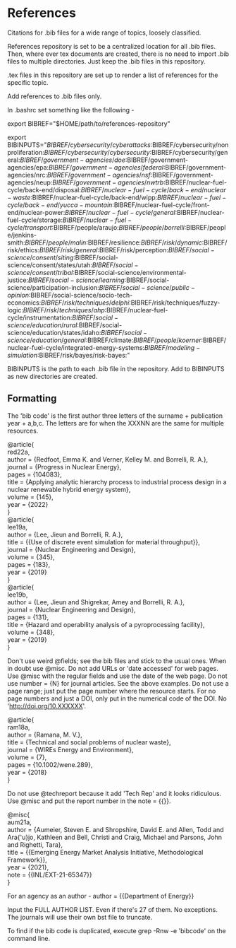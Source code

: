 # References  
Citations for .bib files for a wide range of topics, loosely classified.  

References repository is set to be a centralized location for all .bib files. Then, where ever tex documents are created, there is no need to import .bib files to multiple directories. Just keep the .bib files in this repository. 

.tex files in this repository are set up to render a list of references for the specific topic.

Add references to .bib files only.

In .bashrc set something like the following -

export BIBREF="$HOME/path/to/references-repository"

export BIBINPUTS="$BIBREF/cybersecurity/cyberattacks:$BIBREF/cybersecurity/nonproliferation:$BIBREF/cybersecurity/cybersecurity:$BIBREF/cybersecurity/general:$BIBREF/government-agencies/doe:$BIBREF/government-agencies/epa:$BIBREF/government-agencies/federal:$BIBREF/government-agencies/nrc:$BIBREF/government-agencies/nsf:$BIBREF/government-agencies/neup:$BIBREF/government-agencies/nwtrb:$BIBREF/nuclear-fuel-cycle/back-end/disposal:$BIBREF/nuclear-fuel-cycle/back-end/nuclear-waste:$BIBREF/nuclear-fuel-cycle/back-end/wipp:$BIBREF/nuclear-fuel-cycle/back-end/yucca-mountain:$BIBREF/nuclear-fuel-cycle/front-end/nuclear-power:$BIBREF/nuclear-fuel-cycle/general:$BIBREF/nuclear-fuel-cycle/storage:$BIBREF/nuclear-fuel-cycle/transport:$BIBREF/people/araujo:$BIBREF/people/borrelli:$BIBREF/people/jenkins-smith:$BIBREF/people/malin:$BIBREF/resilience:$BIBREF/risk/dynamic:$BIBREF/risk/ethics:$BIBREF/risk/general:$BIBREF/risk/perception:$BIBREF/social-science/consent/siting:$BIBREF/social-science/consent/states/utah:$BIBREF/social-science/consent/tribal:$BIBREF/social-science/environmental-justice:$BIBREF/social-science/learning:$BIBREF/social-science/participation-inclusion:$BIBREF/social-science/public-opinion:$BIBREF/social-science/socio-tech-economics:$BIBREF/risk/techniques/delphi:$BIBREF/risk/techniques/fuzzy-logic:$BIBREF/risk/techniques/ahp:$BIBREF/nuclear-fuel-cycle/instrumentation:$BIBREF/social-science/education/rural:$BIBREF/social-science/education/states/idaho:$BIBREF/social-science/education/general:$BIBREF/climate:$BIBREF/people/koerner:$BIBREF/nuclear-fuel-cycle/integrated-energy-systems:$BIBREF/modeling-simulation:$BIBREF/risk/bayes/risk-bayes:"

BIBINPUTS is the path to each .bib file in the repository. Add to BIBINPUTS as new directories are created. 


## Formatting   
The 'bib code' is the first author three letters of the surname + publication year + a,b,c. The letters are for when the XXXNN are the same for multiple resources. 


@article{  
    red22a,  
    author = {Redfoot, Emma K. and Verner, Kelley M. and Borrelli, R. A.},  
    journal = {Progress in Nuclear Energy},  
    pages = {104083},  
    title = {Applying analytic hierarchy process to industrial process design in a nuclear renewable hybrid energy system},  
    volume = {145},  
    year = {2022}  
}  
@article{  
    lee19a,  
    author = {Lee, Jieun and Borrelli, R. A.},  
    title = {{Use of discrete event simulation for material throughput}},  
    journal = {Nuclear Engineering and Design},  
    volume = {345},  
    pages = {183},   
    year = {2019}  
}  
@article{  
    lee19b,  
    author = {Lee, Jieun and Shigrekar, Amey and Borrelli, R. A.},  
    journal = {Nuclear Engineering and Design},  
    pages = {131},  
    title = {Hazard and operability analysis of a pyroprocessing facility},  
    volume = {348},  
    year = {2019}   
}  


Don't use weird @fields; see the bib files and stick to the usual ones. When in doubt use @misc. Do not add URLs or 'date accessed' for web pages. Use @misc with the regular fields and use the date of the web page. Do not use number = {N} for journal articles. See the above examples. Do not use a page range; just put the page number where the resource starts. For no page numbers and just a DOI, only put in the numerical code of the DOI. No 'http://doi.org/10.XXXXXX'. 

@article{  
    ram18a,  
    author = {Ramana, M. V.},  
    title = {Technical and social problems of nuclear waste},  
    journal = {WIREs Energy and Environment},  
    volume = {7},  
    pages = {10.1002/wene.289},  
    year = {2018}  
}

Do not use @techreport because it add 'Tech Rep' and it looks ridiculous. Use @misc and put the report number in the note = {{}}.


@misc{  
    aum21a,  
    author = {Aumeier, Steven E. and Shropshire, David E. and Allen, Todd and Ara{\'u}jo, Kathleen and Bell, Christi and Craig, Michael and Parsons, John and Righetti, Tara},  
    title = {{Emerging Energy Market Analysis Initiative, Methodological Framework}},  
    year = {2021},  
    note = {{INL/EXT-21-65347}}  
}

For an agency as an author - author = {{Department of Energy}}

Input the FULL AUTHOR LIST. Even if there's 27 of them. No exceptions. The journals will use their own bst file to truncate.   

To find if the bib code is duplicated, execute grep -Rnw -e 'bibcode' on the command line.   

